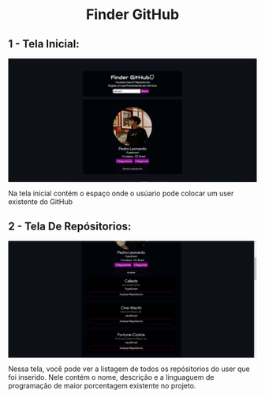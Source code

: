 <h1 align="center": center">Finder GitHub</h1>
<h2>1 - Tela Inicial:</h2>
<img src="./assets/dashboard.PNG" width="1000" align="center">
<p>Na tela inicial contém o espaço onde o usúario pode colocar um user existente do GitHub</p>
<h2>2 - Tela De Repósitorios:</h2>
<img src="./assets/dashboard-2.PNG" width="1000" align="center">
<p>Nessa tela, você pode ver a listagem de todos os repósitorios do user que foi inserido. Nele contém o nome, descrição e a linguaguem de programação de maior porcentagem existente no projeto.</p>
